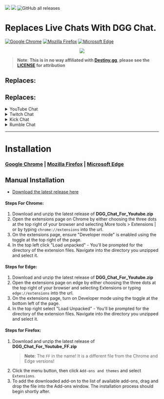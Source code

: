 ![](https://img.shields.io/chrome-web-store/rating/ncbnabljhfmaedpkdgcoembdcpdbnkma?color=blue&style=flat-square&logo=appveyor&logoColor=white) ![](https://img.shields.io/chrome-web-store/users/ncbnabljhfmaedpkdgcoembdcpdbnkma?color=blue&label=Active%20Users&style=flat-square&logo=appveyor&logoColor=white) ![GitHub all releases](https://img.shields.io/github/downloads/DannyAlas/DGG-For-Youtube/total?color=violet&label=Manual%20Downloads&logo=github&style=flat-square)

# Replaces Live Chats With DGG Chat.

[![Google Chrome](https://img.shields.io/chrome-web-store/v/ncbnabljhfmaedpkdgcoembdcpdbnkma?color=blue&label=Download%20Chrome&logo=GoogleChrome&logoColor=white&style=for-the-badge)](https://chrome.google.com/webstore/detail/dgg-chat-for-youtube/ncbnabljhfmaedpkdgcoembdcpdbnkma?hl=en&authuser=0) [![Mozilla Firefox](https://img.shields.io/amo/v/dgg-chat-for-youtube?label=Download%20Firefox&logo=Firefox-Browser&logoColor=white&style=for-the-badge)](https://addons.mozilla.org/en-US/firefox/addon/dgg-chat-for-youtube/) [![Microsoft Edge](https://img.shields.io/badge/Download%20Edge-v1.0.3-blue?style=for-the-badge&logo=Microsoft-edge&logoColor=white)](https://microsoftedge.microsoft.com/addons/detail/dgg-chat-for-youtube/lmnhgbjkjbmkeolckldllpmjmbjmgbjn)

<p align="center"><img src="https://raw.githubusercontent.com/DannyAlas/DGG-For-Youtube/main/img/demo.gif"/></p>

> **Note**: **This is in no way affiliated with [Destiny.gg](https://destiny.gg), please see the [LICENSE](https://github.com/DannyAlas/DGG-For-Youtube/blob/main/LICENSE) for attribution**

## Replaces:

## Replaces:

<details>
<summary>YouTube Chat</summary>
</details>
<details>
<summary>Twitch Chat</summary>
</details>
<details>
<summary>Kick Chat</summary>
</details>
<details>
<summary>Rumble Chat</summary>
</details>

---

# Installation

### [Google Chrome](https://chrome.google.com/webstore/detail/dgg-chat-for-youtube/ncbnabljhfmaedpkdgcoembdcpdbnkma?hl=en&authuser=0) | [Mozilla Firefox](https://addons.mozilla.org/en-US/firefox/addon/dgg-chat-for-youtube/) | [Microsoft Edge](https://microsoftedge.microsoft.com/addons/detail/dgg-chat-for-youtube/lmnhgbjkjbmkeolckldllpmjmbjmgbjn)

## Manual Installation

- [Download the latest release here](https://github.com/DannyAlas/DGG-For-Youtube/releases)

#### Steps For Chrome:

1. Download and unzip the latest release of **DGG_Chat_For_Youtube.zip**
2. Open the extensions page on Chrome by either choosing the three dots at the top right of your browser and selecting More tools > Extensions | or by typing `chrome://extensions` into the url.
3. On the extensions page, ensure "Developer mode" is enabled using the toggle at the top right of the page.
4. In the top left click "Load unpacked" - You'll be prompted for the directory of the extension files. Navigate into the directory you unzipped and select it.

#### Steps for Edge:

1. Download and unzip the latest release of **DGG_Chat_For_Youtube.zip**
2. Open the extensions page on edge by either choosing the three dots at the top right of your browser and selecting Extensions or typing `edge://extensions` into the url.
3. On the extensions page, turn on Developer mode using the toggle at the bottom left of the page.
4. In the top right select "Load Unpacked" - You'll be prompted for the directory of the extension files. Navigate into the directory you unzipped and select it.

#### Steps for Firefox:

1. Download and unzip the latest release of **DGG_Chat_For_Youtube_FF.zip**
   > **Note**: The `FF` in the name! It is a different file from the Chrome and Edge versions!
2. Click the menu button, then click `Add-ons and themes` and select `Extensions`.
3. To add the downloaded add-on to the list of available add-ons, drag and drop the file into the Add-ons window. The installation process should begin shortly after.
